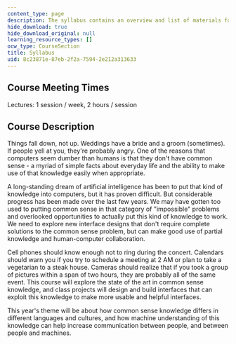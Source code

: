 ```yaml
---
content_type: page
description: The syllabus contains an overview and list of materials for the course.
hide_download: true
hide_download_original: null
learning_resource_types: []
ocw_type: CourseSection
title: Syllabus
uid: 8c23871e-87eb-2f2a-7594-2e212a313633
---
```


Course Meeting Times
--------------------

Lectures: 1 session / week, 2 hours / session

Course Description
------------------

Things fall down, not up. Weddings have a bride and a groom (sometimes). If people yell at you, they're probably angry. One of the reasons that computers seem dumber than humans is that they don't have common sense - a myriad of simple facts about everyday life and the ability to make use of that knowledge easily when appropriate.

A long-standing dream of artificial intelligence has been to put that kind of knowledge into computers, but it has proven difficult. But considerable progress has been made over the last few years. We may have gotten too used to putting common sense in that category of "impossible" problems and overlooked opportunities to actually put this kind of knowledge to work. We need to explore new interface designs that don't require complete solutions to the common sense problem, but can make good use of partial knowledge and human-computer collaboration.

Cell phones should know enough not to ring during the concert. Calendars should warn you if you try to schedule a meeting at 2 AM or plan to take a vegetarian to a steak house. Cameras should realize that if you took a group of pictures within a span of two hours, they are probably all of the same event. This course will explore the state of the art in common sense knowledge, and class projects will design and build interfaces that can exploit this knowledge to make more usable and helpful interfaces.

This year's theme will be about how common sense knowledge differs in different languages and cultures, and how machine understanding of this knowledge can help increase communication between people, and between people and machines.